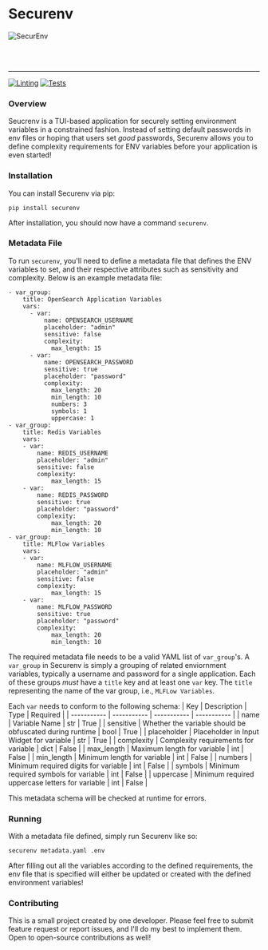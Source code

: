 # Securenv

![SecurEnv](https://github.com/TheDrowsyDev/securenv/raw/main/assets/logo-transparent.png?raw=true)

</br>
</br>

---

[![Linting](https://github.com/TheDrowsyDev/securenv/actions/workflows/linting.yaml/badge.svg)](https://github.com/TheDrowsyDev/securenv/actions/workflows/linting.yaml)
[![Tests](https://github.com/TheDrowsyDev/securenv/actions/workflows/test_suite.yaml/badge.svg)](https://github.com/TheDrowsyDev/securenv/actions/workflows/test_suite.yaml)

### Overview

Seucrenv is a TUI-based application for securely setting environment variables in a constrained fashion. Instead of setting default passwords in env files or hoping that users set *good* passwords, Securenv allows you to define complexity requirements for ENV variables before your application is even started!

### Installation

You can install Securenv via pip:
```
pip install securenv
```

After installation, you should now have a command `securenv`.

### Metadata File

To run `securenv`, you'll need to define a metadata file that defines the ENV variables to set, and their respective attributes such as sensitivity and complexity.
Below is an example metadata file:
```
- var_group:
    title: OpenSearch Application Variables
    vars:
      - var:
          name: OPENSEARCH_USERNAME
          placeholder: "admin"
          sensitive: false
          complexity:
            max_length: 15
      - var:
          name: OPENSEARCH_PASSWORD
          sensitive: true
          placeholder: "password"
          complexity:
            max_length: 20
            min_length: 10
            numbers: 3
            symbols: 1
            uppercase: 1
- var_group:
    title: Redis Variables
    vars:
    - var:
        name: REDIS_USERNAME
        placeholder: "admin"
        sensitive: false
        complexity:
            max_length: 15
    - var:
        name: REDIS_PASSWORD
        sensitive: true
        placeholder: "password"
        complexity:
            max_length: 20
            min_length: 10
- var_group:
    title: MLFlow Variables
    vars:
    - var:
        name: MLFLOW_USERNAME
        placeholder: "admin"
        sensitive: false
        complexity:
            max_length: 15
    - var:
        name: MLFLOW_PASSWORD
        sensitive: true
        placeholder: "password"
        complexity:
            max_length: 20
            min_length: 10
```

The required metadata file needs to be a valid YAML list of `var_group`'s. A `var_group` in Securenv is simply a grouping of related enviornment variables, typically a username and password for a single application. Each of these groups *must* have a `title` key and at least one `var` key. The `title` representing the name of the var group, i.e., `MLFLow Variables`.

Each `var` needs to conform to the following schema:
| Key | Description | Type | Required |
| ----------- | ----------- | ----------- | ----------- |
| name | Variable Name | str | True |
| sensitive | Whether the variable should be obfuscated during runtime | bool | True |
| placeholder | Placeholder in Input Widget for variable | str | True |
| complexity | Complexity requirements for variable | dict | False |
| max_length | Maximum length for variable | int | False |
| min_length | Minimum length for variable | int | False |
| numbers | Minimum required digits for variable | int | False |
| symbols | Minimum required symbols for variable | int | False |
| uppercase | Minimum required uppercase letters for variable | int | False |

This metadata schema will be checked at runtime for errors.

### Running

With a metadata file defined, simply run Securenv like so:
```
securenv metadata.yaml .env
```

After filling out all the variables according to the defined requirements, the env file that is specified will either be updated or created with the defined environment variables!

### Contributing

This is a small project created by one developer. Please feel free to submit feature request or report issues, and I'll do my best to implement them. Open to open-source contributions as well!